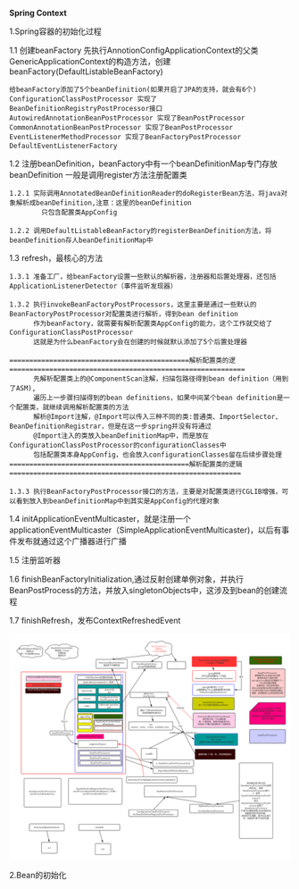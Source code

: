 **Spring Context**

1.Spring容器的初始化过程

1.1 创建beanFactory
先执行AnnotionConfigApplicationContext的父类GenericApplicationContext的构造方法，创建beanFactory(DefaultListableBeanFactory)

    给beanFactory添加了5个beanDefinition(如果开启了JPA的支持，就会有6个)
    ConfigurationClassPostProcessor 实现了BeanDefinitionRegistryPostProcessor接口
    AutowiredAnnotationBeanPostProcessor 实现了BeanPostProcessor
    CommonAnnotationBeanPostProcessor 实现了BeanPostProcessor
    EventListenerMethodProcessor 实现了BeanFactoryPostProcessor
    DefaultEventListenerFactory

1.2 注册beanDefinition，beanFactory中有一个beanDefinitionMap专门存放beanDefinition
一般是调用register方法注册配置类

    1.2.1 实际调用AnnotatedBeanDefinitionReader的doRegisterBean方法，将java对象解析成beanDefinition,注意：这里的beanDefinition
            只包含配置类AppConfig
            
    1.2.2 调用DefaultListableBeanFactory的registerBeanDefinition方法，将beanDefinition存人beanDefinitionMap中
    
1.3 refresh，最核心的方法

    1.3.1 准备工厂，给beanFactory设置一些默认的解析器，注册器和后置处理器，还包括ApplicationListenerDetector（事件监听发现器）
    
    1.3.2 执行invokeBeanFactoryPostProcessors，这里主要是通过一些默认的BeanFactoryPostProcessor对配置类进行解析，得到bean definition
          作为beanFactory，就需要有解析配置类AppConfig的能力，这个工作就交给了ConfigurationClassPostProcessor
          这就是为什么beanFactory会在创建的时候就默认添加了5个后置处理器
          
    =============================================解析配置类的逻===========================================================
          先解析配置类上的@ComponentScan注解，扫描包路径得到bean definition（用到了ASM),
          遍历上一步骤扫描得到的bean definitions，如果中间某个bean definition是一个配置类，就继续调用解析配置类的方法
          解析@Import注解，@Import可以传入三种不同的类:普通类、ImportSelector、BeanDefinitionRegistrar，但是在这一步spring并没有将通过
          @Import注入的类放入beanDefinitionMap中，而是放在ConfigurationClassPostProcessor的configurationClasses中
          包括配置类本身AppConfig，也会放入configurationClasses留在后续步骤处理
    =============================================解析配置类的逻辑==========================================================
          
    1.3.3 执行BeanFactoryPostProcessor接口的方法，主要是对配置类进行CGLIB增强，可以看到放入到beanDefinitionMap中到其实是AppConfig的代理对象
    
1.4 initApplicationEventMulticaster，就是注册一个applicationEventMulticaster（SimpleApplicationEventMulticaster)，以后有事件发布就通过这个广播器进行广播
    
1.5 注册监听器

1.6 finishBeanFactoryInitialization,通过反射创建单例对象，并执行BeanPostProcess的方法，并放入singletonObjects中，这涉及到bean的创建流程

1.7 finishRefresh，发布ContextRefreshedEvent
    

![springContext](./springContext.jpg)

2.Bean的初始化